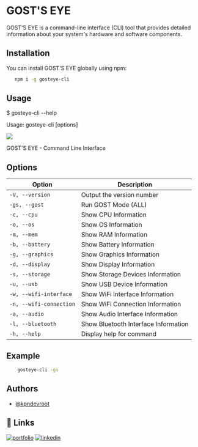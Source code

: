 # GOST'S EYE

GOST'S EYE is a command-line interface (CLI) tool that provides detailed information about your system's hardware and software components.

## Installation

You can install GOST'S EYE globally using npm:

```bash
   npm i -g gosteye-cli
```

## Usage

$ gosteye-cli --help

Usage: gosteye-cli [options]

 ![](https://github.com/kpndevroot/gosteye-cli/blob/main/demo.gif)

GOST'S EYE - Command Line Interface

## Options

| Option                  | Description                          |
| ----------------------- | ------------------------------------ |
| `-V, --version`         | Output the version number            |
| `-gs, --gost`           | Run GOST Mode (ALL)                  |
| `-c, --cpu`             | Show CPU Information                 |
| `-o, --os`              | Show OS Information                  |
| `-m, --mem`             | Show RAM Information                 |
| `-b, --battery`         | Show Battery Information             |
| `-g, --graphics`        | Show Graphics Information            |
| `-d, --display`         | Show Display Information             |
| `-s, --storage`         | Show Storage Devices Information     |
| `-u, --usb`             | Show USB Device Information          |
| `-w, --wifi-interface`  | Show WiFi Interface Information      |
| `-n, --wifi-connection` | Show WiFi Connection Information     |
| `-a, --audio`           | Show Audio Interface Information     |
| `-l, --bluetooth`       | Show Bluetooth Interface Information |
| `-h, --help`            | Display help for command             |

## Example

```bash
    gosteye-cli -gs
```

## Authors

- [@kpndevroot](https://www.github.com/kpndevroot)

## 🔗 Links

[![portfolio](https://img.shields.io/badge/my_portfolio-000?style=for-the-badge&logo=ko-fi&logoColor=white)](https://kpndevroot.vercel.app//)
[![linkedin](https://img.shields.io/badge/linkedin-0A66C2?style=for-the-badge&logo=linkedin&logoColor=white)](https://www.linkedin.com/in/vishnu-vattaparambil)

